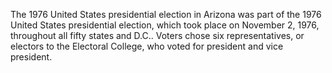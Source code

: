 The 1976 United States presidential election in Arizona was part of the 1976 United States presidential election, which took place on November 2, 1976, throughout all fifty states and D.C.. Voters chose six representatives, or electors to the Electoral College, who voted for president and vice president.
